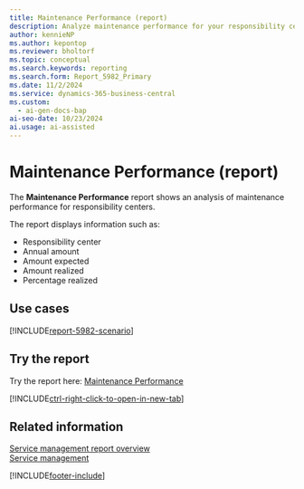 ```yaml
---
title: Maintenance Performance (report)
description: Analyze maintenance performance for your responsibility centers.
author: kennieNP
ms.author: kepontop
ms.reviewer: bholtorf
ms.topic: conceptual
ms.search.keywords: reporting
ms.search.form: Report_5982_Primary
ms.date: 11/2/2024
ms.service: dynamics-365-business-central
ms.custom:
  - ai-gen-docs-bap
ai-seo-date: 10/23/2024
ai.usage: ai-assisted
---
```


# Maintenance Performance (report)

The **Maintenance Performance** report shows an analysis of maintenance performance for responsibility centers.

The report displays information such as: 

- Responsibility center
- Annual amount
- Amount expected
- Amount realized
- Percentage realized

## Use cases

[!INCLUDE[report-5982-scenario](../includes/report-5982-scenario-include.md)]

<!-- 

Prompt

Below is a report in an ERP system. Provide 3-4 use cases for different personas working with project management or finance for projects.

Format like this:    
  
As a <persona>, use the report to    
* use case 1  
* use case 2    

Do not capitalize the persona names. 

Do not start lines with "Use the data to"

## Report name
Maintenance Performance

## Report description

### What the report does

### Use cases

Please include your data sources and URLs

-->

## Try the report

Try the report here: [Maintenance Performance](https://businesscentral.dynamics.com?report=5982)

[!INCLUDE[ctrl-right-click-to-open-in-new-tab](../includes/ctrl-right-click-to-open-in-new-tab.md)]

## Related information

[Service management report overview](../service-reports.md)  
[Service management](../service-service.md)  

[!INCLUDE[footer-include](../includes/footer-banner.md)]
